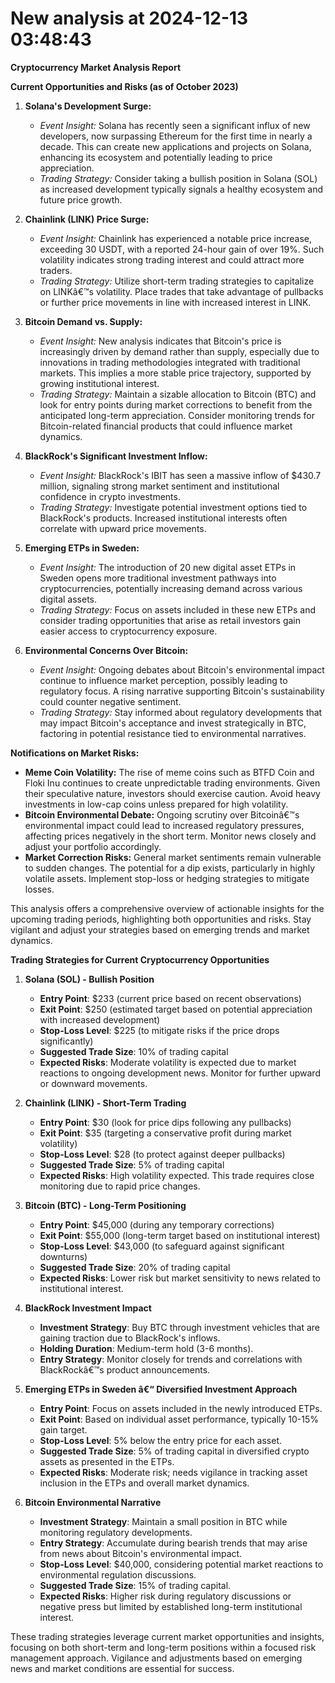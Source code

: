 # New analysis at 2024-12-13 03:48:43

**Cryptocurrency Market Analysis Report**

**Current Opportunities and Risks (as of October 2023)**

1. **Solana's Development Surge:**
   - *Event Insight:* Solana has recently seen a significant influx of new developers, now surpassing Ethereum for the first time in nearly a decade. This can create new applications and projects on Solana, enhancing its ecosystem and potentially leading to price appreciation.
   - *Trading Strategy:* Consider taking a bullish position in Solana (SOL) as increased development typically signals a healthy ecosystem and future price growth.
   
2. **Chainlink (LINK) Price Surge:**
   - *Event Insight:* Chainlink has experienced a notable price increase, exceeding 30 USDT, with a reported 24-hour gain of over 19%. Such volatility indicates strong trading interest and could attract more traders.
   - *Trading Strategy:* Utilize short-term trading strategies to capitalize on LINKâ€™s volatility. Place trades that take advantage of pullbacks or further price movements in line with increased interest in LINK.

3. **Bitcoin Demand vs. Supply:**
   - *Event Insight:* New analysis indicates that Bitcoin's price is increasingly driven by demand rather than supply, especially due to innovations in trading methodologies integrated with traditional markets. This implies a more stable price trajectory, supported by growing institutional interest.
   - *Trading Strategy:* Maintain a sizable allocation to Bitcoin (BTC) and look for entry points during market corrections to benefit from the anticipated long-term appreciation. Consider monitoring trends for Bitcoin-related financial products that could influence market dynamics.

4. **BlackRock's Significant Investment Inflow:**
   - *Event Insight:* BlackRock's IBIT has seen a massive inflow of $430.7 million, signaling strong market sentiment and institutional confidence in crypto investments.
   - *Trading Strategy:* Investigate potential investment options tied to BlackRock's products. Increased institutional interests often correlate with upward price movements.

5. **Emerging ETPs in Sweden:**
   - *Event Insight:* The introduction of 20 new digital asset ETPs in Sweden opens more traditional investment pathways into cryptocurrencies, potentially increasing demand across various digital assets.
   - *Trading Strategy:* Focus on assets included in these new ETPs and consider trading opportunities that arise as retail investors gain easier access to cryptocurrency exposure.

6. **Environmental Concerns Over Bitcoin:**
   - *Event Insight:* Ongoing debates about Bitcoin's environmental impact continue to influence market perception, possibly leading to regulatory focus. A rising narrative supporting Bitcoin's sustainability could counter negative sentiment.
   - *Trading Strategy:* Stay informed about regulatory developments that may impact Bitcoin's acceptance and invest strategically in BTC, factoring in potential resistance tied to environmental narratives.

**Notifications on Market Risks:**
- **Meme Coin Volatility:** The rise of meme coins such as BTFD Coin and Floki Inu continues to create unpredictable trading environments. Given their speculative nature, investors should exercise caution. Avoid heavy investments in low-cap coins unless prepared for high volatility.
- **Bitcoin Environmental Debate:** Ongoing scrutiny over Bitcoinâ€™s environmental impact could lead to increased regulatory pressures, affecting prices negatively in the short term. Monitor news closely and adjust your portfolio accordingly.
- **Market Correction Risks:** General market sentiments remain vulnerable to sudden changes. The potential for a dip exists, particularly in highly volatile assets. Implement stop-loss or hedging strategies to mitigate losses.

This analysis offers a comprehensive overview of actionable insights for the upcoming trading periods, highlighting both opportunities and risks. Stay vigilant and adjust your strategies based on emerging trends and market dynamics.

**Trading Strategies for Current Cryptocurrency Opportunities**

1. **Solana (SOL) - Bullish Position**  
   - **Entry Point**: $233 (current price based on recent observations)
   - **Exit Point**: $250 (estimated target based on potential appreciation with increased development)
   - **Stop-Loss Level**: $225 (to mitigate risks if the price drops significantly)
   - **Suggested Trade Size**: 10% of trading capital
   - **Expected Risks**: Moderate volatility is expected due to market reactions to ongoing development news. Monitor for further upward or downward movements.

2. **Chainlink (LINK) - Short-Term Trading**  
   - **Entry Point**: $30 (look for price dips following any pullbacks)
   - **Exit Point**: $35 (targeting a conservative profit during market volatility)
   - **Stop-Loss Level**: $28 (to protect against deeper pullbacks)
   - **Suggested Trade Size**: 5% of trading capital
   - **Expected Risks**: High volatility expected. This trade requires close monitoring due to rapid price changes.

3. **Bitcoin (BTC) - Long-Term Positioning**  
   - **Entry Point**: $45,000 (during any temporary corrections)
   - **Exit Point**: $55,000 (long-term target based on institutional interest)
   - **Stop-Loss Level**: $43,000 (to safeguard against significant downturns)
   - **Suggested Trade Size**: 20% of trading capital
   - **Expected Risks**: Lower risk but market sensitivity to news related to institutional interest. 

4. **BlackRock Investment Impact**  
   - **Investment Strategy**: Buy BTC through investment vehicles that are gaining traction due to BlackRock's inflows.  
   - **Holding Duration**: Medium-term hold (3-6 months).
   - **Entry Strategy**: Monitor closely for trends and correlations with BlackRockâ€™s product announcements.

5. **Emerging ETPs in Sweden â€“ Diversified Investment Approach**  
   - **Entry Point**: Focus on assets included in the newly introduced ETPs.
   - **Exit Point**: Based on individual asset performance, typically 10-15% gain target.
   - **Stop-Loss Level**: 5% below the entry price for each asset.
   - **Suggested Trade Size**: 5% of trading capital in diversified crypto assets as presented in the ETPs.
   - **Expected Risks**: Moderate risk; needs vigilance in tracking asset inclusion in the ETPs and overall market dynamics.

6. **Bitcoin Environmental Narrative**  
   - **Investment Strategy**: Maintain a small position in BTC while monitoring regulatory developments.
   - **Entry Strategy**: Accumulate during bearish trends that may arise from news about Bitcoin's environmental impact.
   - **Stop-Loss Level**: $40,000, considering potential market reactions to environmental regulation discussions.
   - **Suggested Trade Size**: 15% of trading capital.
   - **Expected Risks**: Higher risk during regulatory discussions or negative press but limited by established long-term institutional interest.

These trading strategies leverage current market opportunities and insights, focusing on both short-term and long-term positions within a focused risk management approach. Vigilance and adjustments based on emerging news and market conditions are essential for success.

